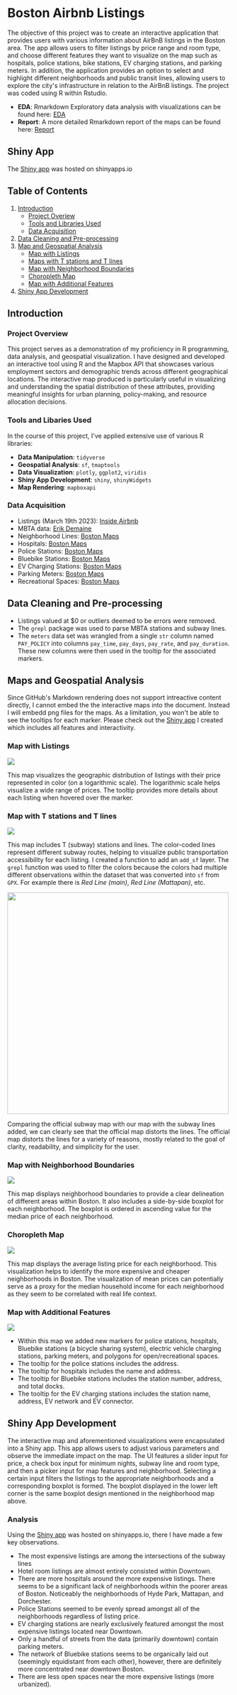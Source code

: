 # Boston Airbnb Listings

The objective of this project was to create an interactive application that provides users with various information about AirBnB listings in the Boston area. The app allows users to filter listings by price range and room type, and choose different features they want to visualize on the map such as hospitals, police stations, bike stations, EV charging stations, and parking meters. In addition, the application provides an option to select and highlight different neighborhoods and public transit lines, allowing users to explore the city's infrastructure in relation to the AirBnB listings. The project was coded using R within Rstudio.

- **EDA**: Rmarkdown Exploratory data analysis with visualizations can be found here: [EDA](./2023_eda.Rmd)
- **Report**: A more detailed Rmarkdown report of the maps can be found here: [Report](./2023_maps.Rmd)

## Shiny App

The [Shiny app](https://connoraking.shinyapps.io/boston_listings_app/) was hosted on shinyapps.io

## Table of Contents

1. [Introduction](#introduction)
    - [Project Overiew](#project-overview)
    - [Tools and Libraries Used](#tools-and-libaries-used)
    - [Data Acquisition](#data-acquisition)
2. [Data Cleaning and Pre-processing](#data-cleaning-and-pre-processing)
3. [Map and Geospatial Analysis](maps-and-geospatial-analysis)
    - [Map with Listings](#map-with-listings)
    - [Maps with T stations and T lines](#map-with-t-stations-and-t-lines)
    - [Map with Neighborhood Boundaries](#map-with-neighborhood-boundaries)
    - [Choropleth Map](#choropleth-map)
    - [Map with Additional Features](#map-with-additional-features)
4. [Shiny App Development](#shiny-app-development)


## Introduction

### Project Overview

This project serves as a demonstration of my proficiency in R programming, data analysis, and geospatial visualization. I have designed and developed an interactive tool using R and the Mapbox API that showcases various employment sectors and demographic trends across different geographical locations. The interactive map produced is particularly useful in visualizing and understanding the spatial distribution of these attributes, providing meaningful insights for urban planning, policy-making, and resource allocation decisions.

### Tools and Libaries Used

In the course of this project, I've applied extensive use of various R libraries:

- **Data Manipulation**: `tidyverse`
- **Geospatial Analysis**: `sf`, `tmaptools`
- **Data Visualization**: `plotly`, `ggplot2`, `viridis`
- **Shiny App Development**: `shiny`, `shinyWidgets`
- **Map Rendering**: `mapboxapi`

### Data Acquisition

- Listings (March 19th 2023): [Inside Airbnb](http://insideairbnb.com/get-the-data/)
- MBTA data: [Erik Demaine](http://erikdemaine.org/maps/mbta/)
- Neighborhood Lines: [Boston Maps](https://data.boston.gov/dataset/boston-neighborhoods) 
- Hospitals: [Boston Maps](https://data.boston.gov/dataset/hospitals)
- Police Stations: [Boston Maps](https://data.boston.gov/dataset/boston-police-stations) 
- Bluebike Stations: [Boston Maps](https://data.boston.gov/dataset/blue-bike-stations)
- EV Charging Stations: [Boston Maps](https://data.boston.gov/dataset/charging-stations)
- Parking Meters: [Boston Maps](https://data.boston.gov/dataset/parking-meters)
- Recreational Spaces: [Boston Maps](https://data.boston.gov/dataset/open-space)

## Data Cleaning and Pre-processing

- Listings valued at $0 or outliers deemed to be errors were removed. 
- The `grepl` package was used to parse MBTA stations and subway lines.
- The `meters` data set was wrangled from a single `str` column named `PAY_POLICY` into columns `pay_time`, `pay_days`, `pay_rate`, and `pay_duration`. These new columns were then used in the tooltip for the associated markers.

## Maps and Geospatial Analysis

Since GitHub's Markdown rendering does not support intreactive content directly, I cannot embed the the interactive maps into the document. Instead I will embedd png files for the maps. As a limitation, you won't be able to see the tooltips for each marker. Please check out the [Shiny app](https://connoraking.shinyapps.io/boston_listings_app/) I created which includes all features and interactivity.

### Map with Listings
![](map_pics/p_listings.png)<!-- -->

This map visualizes the geographic distribution of listings with their price represented in color (on a logarithmic scale). The logarithmic scale helps visualize a wide range of prices. The tooltip provides more details about each listing when hovered over the marker. 

### Map with T stations and T lines

![](map_pics/p_lines.png)<!-- -->

This map includes T (subway) stations and lines. The color-coded lines represent different subway routes, helping to visualize public transportation accessibility for each listing. I created a function to add an `add_sf` layer. The `grepl` function was used to filter the colors because the colors had multiple different observations within the dataset that was converted into `sf` from `GPX`. For example there is *Red Line (main)*, *Red Line (Mattapan)*, etc. 

<img src="map_pics/boston_sub.png" width="500" />

Comparing the official subway map with our map with the subway lines added, we can clearly see that the official map distorts the lines. The official map distorts the lines for a variety of reasons, mostly related to the goal of clarity, readability, and simplicity for the user. 

### Map with Neighborhood Boundaries

![](map_pics/p_neigh.png)<!-- -->

This map displays neighborhood boundaries to provide a clear delineation of different areas within Boston. It also includes a side-by-side boxplot for each neighborhood. The boxplot is ordered in ascending value for the median price of each neighborhood.

### Choropleth Map

![](map_pics/neigh_choro.png)<!-- -->

This map displays the average listing price for each neighborhood. This visualization helps to identify the more expensive and cheaper neighborhoods in Boston. The visualization of mean prices can potentially serve as a proxy for the median household income for each neighborhood as they seem to be correlated with real life context.

### Map with Additional Features

![](map_pics/p_features2.png)<!-- -->

- Within this map we added new markers for police stations, hospitals, Bluebike stations (a bicycle sharing system), electric vehicle charging stations, parking meters, and polygons for open/recreational spaces. 
- The tooltip for the police stations includes the address.
- The tooltip for hospitals includes the name and address.
- The tooltip for Bluebike stations includes the station number, address, and total docks.
- The tooltip for the EV charging stations includes the station name, address, EV network and EV connector.

## Shiny App Development

The interactive map and aforementioned visualizations were encapsulated into a Shiny app. This app allows users to adjust various parameters and observe the immediate impact on the map. The UI features a slider input for price, a check box input for minimum nights, subway line and room type, and then a picker input for map features and neighborhood. Selecting a certain input filters the listings to the appropriate neighborhoods and a corresponding boxplot is formed. The boxplot displayed in the lower left corner is the same boxplot design mentioned in the neighborhood map above. 

### Analysis 

Using the [Shiny app](https://connoraking.shinyapps.io/boston_listings_app/) was hosted on shinyapps.io, there I have made a few key observations.

- The most expensive listings are among the intersections of the subway lines
- Hotel room listings are almost entirely consisted within Downtown.
- There are more hospitals around the more expensive listings. There seems to be a significant lack of neighborhoods within the poorer areas of Boston. Noticeably the neighborhoods of Hyde Park, Mattapan, and Dorchester.
- Police Stations seemed to be evenly spread amongst all of the neighborhoods regardless of listing price.
- EV charging stations are nearly exclusively featured amongst the most expensive listings located near Downtown.
- Only a handful of streets from the data (primarily downtown) contain parking meters.
- The network of Bluebike stations seems to be organically laid out (seemingly equidistant from each other), however, there are definitely more concentrated near downtown Boston.
- There are less open spaces near the more expensive listings (more urbanized).







